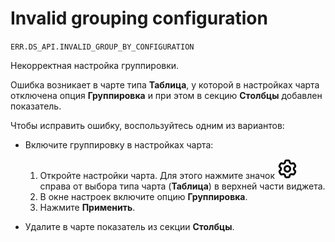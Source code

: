 # Invalid grouping configuration

`ERR.DS_API.INVALID_GROUP_BY_CONFIGURATION`

Некорректная настройка группировки.

Ошибка возникает в чарте типа **Таблица**, у которой в настройках чарта отключена опция **Группировка** и при этом в секцию **Столбцы** добавлен показатель.

Чтобы исправить ошибку, воспользуйтесь одним из вариантов:

* Включите группировку в настройках чарта:

  1. Откройте настройки чарта. Для этого нажмите значок ![image](../../../_assets/console-icons/gear.svg) справа от выбора типа чарта (**Таблица**) в верхней части виджета.
  1. В окне настроек включите опцию **Группировка**.
  1. Нажмите **Применить**.

* Удалите в чарте показатель из секции **Столбцы**.
